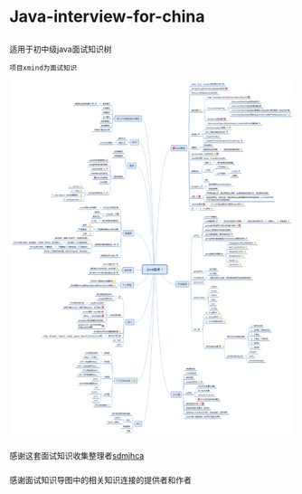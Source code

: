 # Java-interview-for-china


##
适用于初中级java面试知识树


`项目xmind为面试知识`

![](https://github.com/PatientLiu/Java-interview-for-china/blob/master/java%E6%8A%80%E6%9C%AF.png?raw=true)



###
感谢这套面试知识收集整理者[sdmjhca](https://github.com/sdmjhca)   

###
感谢面试知识导图中的相关知识连接的提供者和作者
